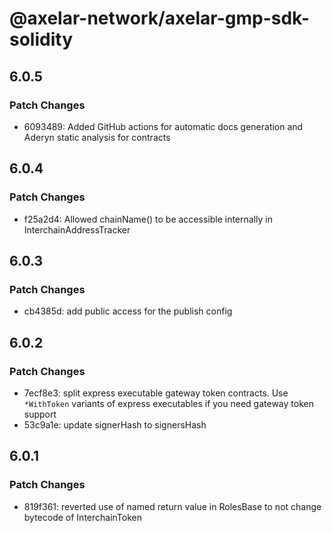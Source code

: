 # @axelar-network/axelar-gmp-sdk-solidity

## 6.0.5

### Patch Changes

-   6093489: Added GitHub actions for automatic docs generation and Aderyn static analysis for contracts

## 6.0.4

### Patch Changes

-   f25a2d4: Allowed chainName() to be accessible internally in InterchainAddressTracker

## 6.0.3

### Patch Changes

-   cb4385d: add public access for the publish config

## 6.0.2

### Patch Changes

-   7ecf8e3: split express executable gateway token contracts. Use `*WithToken` variants of express executables if you need gateway token support
-   53c9a1e: update signerHash to signersHash

## 6.0.1

### Patch Changes

-   819f361: reverted use of named return value in RolesBase to not change bytecode of InterchainToken
